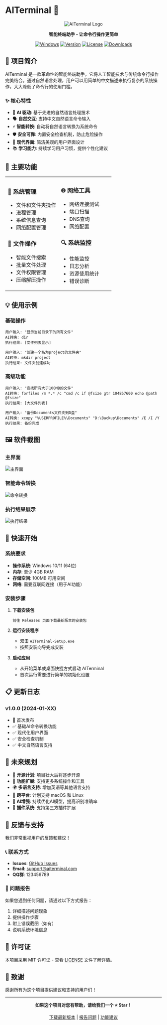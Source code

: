# AITerminal 🚀

<div align="center">

![AITerminal Logo](https://via.placeholder.com/200x200/4A90E2/FFFFFF?text=AI+Terminal)

**智能终端助手 - 让命令行操作更简单**

[![Windows](https://img.shields.io/badge/Platform-Windows-blue.svg)](https://github.com/Amo-Zeng/AITerminal/releases)
[![Version](https://img.shields.io/badge/Version-1.0.0-green.svg)](https://github.com/Amo-Zeng/AITerminal/releases)
[![License](https://img.shields.io/badge/License-MIT-yellow.svg)](LICENSE)
[![Downloads](https://img.shields.io/github/downloads/Amo-Zeng/AITerminal/total.svg)](https://github.com/Amo-Zeng/AITerminal/releases)

</div>

## 📖 项目简介

AITerminal 是一款革命性的智能终端助手，它将人工智能技术与传统命令行操作完美结合。通过自然语言处理，用户可以用简单的中文描述来执行复杂的系统操作，大大降低了命令行的使用门槛。

### ✨ 核心特性

- 🤖 **AI 驱动**: 基于先进的自然语言处理技术
- 🗣️ **自然交互**: 支持中文自然语言命令输入
- ⚡ **智能转换**: 自动将自然语言转换为系统命令
- 🛡️ **安全可靠**: 内置安全检查机制，防止危险操作
- 🎨 **现代界面**: 简洁美观的用户界面设计
- 📚 **学习能力**: 持续学习用户习惯，提供个性化建议

## 🎯 主要功能

<table>
<tr>
<td width="50%">

### 🔧 系统管理
- 文件和文件夹操作
- 进程管理
- 系统信息查询
- 网络配置管理

### 📁 文件操作
- 智能文件搜索
- 批量文件处理
- 文件权限管理
- 压缩解压操作

</td>
<td width="50%">

### 🌐 网络工具
- 网络连接测试
- 端口扫描
- DNS查询
- 网络配置

### 🔍 系统监控
- 性能监控
- 日志分析
- 资源使用统计
- 错误诊断

</td>
</tr>
</table>

## 💡 使用示例

### 基础操作

```
用户输入: "显示当前目录下的所有文件"
AI转换: dir
执行结果: [文件列表显示]
```

```
用户输入: "创建一个名为project的文件夹"
AI转换: mkdir project
执行结果: 文件夹创建成功
```

### 高级功能

```
用户输入: "查找所有大于100MB的文件"
AI转换: forfiles /m *.* /c "cmd /c if @fsize gtr 104857600 echo @path @fsize"
执行结果: [大文件列表]
```

```
用户输入: "备份Documents文件夹到D盘"
AI转换: xcopy "%USERPROFILE%\Documents" "D:\Backup\Documents" /E /I /Y
执行结果: 备份完成
```

## 🖼️ 软件截图

### 主界面
![主界面](https://via.placeholder.com/800x500/F5F5F5/333333?text=AITerminal+主界面)

### 智能命令转换
![命令转换](https://via.placeholder.com/800x400/E8F4FD/2196F3?text=自然语言+→+系统命令)

### 执行结果展示
![执行结果](https://via.placeholder.com/800x400/E8F5E8/4CAF50?text=命令执行结果展示)

## 🚀 快速开始

### 系统要求

- **操作系统**: Windows 10/11 (64位)
- **内存**: 至少 4GB RAM
- **存储空间**: 100MB 可用空间
- **网络**: 需要互联网连接（用于AI功能）

### 安装步骤

1. **下载安装包**
   ```
   前往 Releases 页面下载最新版本的安装包
   ```

2. **运行安装程序**
   - 双击 `AITerminal-Setup.exe`
   - 按照安装向导完成安装

3. **启动应用**
   - 从开始菜单或桌面快捷方式启动 AITerminal
   - 首次运行需要进行简单的初始化设置

## 📋 更新日志

### v1.0.0 (2024-01-XX)
- 🎉 首次发布
- ✅ 基础AI命令转换功能
- ✅ 现代化用户界面
- ✅ 安全检查机制
- ✅ 中文自然语言支持

## 🔮 未来规划

- 🌟 **开源计划**: 项目壮大后将逐步开源
- 🔧 **功能扩展**: 支持更多系统操作和工具
- 🌍 **多语言支持**: 增加英语等其他语言支持
- 📱 **跨平台**: 计划支持 macOS 和 Linux
- 🤖 **AI增强**: 持续优化AI模型，提高识别准确率
- 🔌 **插件系统**: 支持第三方插件扩展

## 🤝 反馈与支持

我们非常重视用户的反馈和建议！

### 📞 联系方式
- **Issues**: [GitHub Issues](https://github.com/Amo-Zeng/AITerminal/issues)
- **Email**: support@aiterminal.com
- **QQ群**: 123456789

### 🐛 问题报告
如果您遇到任何问题，请通过以下方式报告：
1. 详细描述问题现象
2. 提供操作步骤
3. 附上错误截图（如有）
4. 说明系统环境信息

## 📄 许可证

本项目采用 MIT 许可证 - 查看 [LICENSE](LICENSE) 文件了解详情。

## 🙏 致谢

感谢所有为这个项目提供建议和支持的用户们！

---

<div align="center">

**如果这个项目对您有帮助，请给我们一个 ⭐ Star！**

[下载最新版本](https://github.com/Amo-Zeng/AITerminal/releases) | [报告问题](https://github.com/Amo-Zeng/AITerminal/issues) | [功能建议](https://github.com/Amo-Zeng/AITerminal/issues)

</div>
